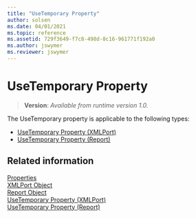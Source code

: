 ```yaml
---
title: "UseTemporary Property"
author: solsen
ms.date: 04/01/2021
ms.topic: reference
ms.assetid: 729f3649-f7c8-498d-8c16-961771f192a0
ms.author: jswymer
ms.reviewer: jswymer
---
```

 
# UseTemporary Property
> **Version**: _Available from runtime version 1.0._

The UseTemporary property is applicable to the following types: 
- [UseTemporary Property (XMLPort)](devenv-usetemporary-xmlport-property.md) 
- [UseTemporary Property (Report)](devenv-usetemporary-report-property.md)

## Related information  
[Properties](devenv-properties.md)   
[XMLPort Object](../devenv-xmlport-object.md)    
[Report Object](../devenv-report-object.md)  
[UseTemporary Property (XMLPort)](devenv-usetemporary-xmlport-property.md)   
[UseTemporary Property (Report)](devenv-usetemporary-report-property.md)
